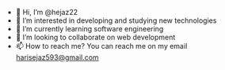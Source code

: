 - 👋 Hi, I’m @hejaz22
- 👀 I’m interested in developing and studying new technologies
- 🌱 I’m currently learning software engineering
- 💞️ I’m looking to collaborate on web development 
- 📫 How to reach me? You can reach me on my email harisejaz593@gmail.com


<!---
hejaz22/hejaz22 is a ✨ special ✨ repository because its `README.md` (this file) appears on your GitHub profile.
You can click the Preview link to take a look at your changes.
--->
